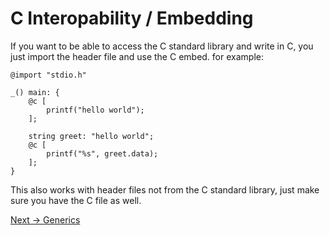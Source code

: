 # C Interopability / Embedding
If you want to be able to access the C standard library and write in C, you just import the header file and use the C embed.
for example:
```
@import "stdio.h"

_() main: {
    @c [
        printf("hello world");
    ];

    string greet: "hello world";
    @c [
        printf("%s", greet.data);
    ];
}
```

This also works with header files not from the C standard library, just make sure you have the C file as well.

<a href="./Generics.md">Next -> Generics</a>
